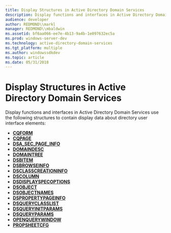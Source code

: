 ```yaml
---
title: Display Structures in Active Directory Domain Services
description: Display functions and interfaces in Active Directory Domain Services use the following structures to contain display data about directory user interface elements.
audience: developer
author: REDMOND\\markl
manager: REDMOND\\mbaldwin
ms.assetid: bf6aa066-ee7e-4b13-9a4b-1e097632ec5a
ms.prod: windows-server-dev
ms.technology: active-directory-domain-services
ms.tgt_platform: multiple
ms.author: windowssdkdev
ms.topic: article
ms.date: 05/31/2018
---
```


# Display Structures in Active Directory Domain Services

Display functions and interfaces in Active Directory Domain Services use the following structures to contain display data about directory user interface elements:

-   [**CQFORM**](/windows/desktop/api/Cmnquery/ns-cmnquery-cqform)
-   [**CQPAGE**](/windows/desktop/api/Cmnquery/ns-cmnquery-_cqpage)
-   [**DSA\_SEC\_PAGE\_INFO**](dsa-sec-page-info.md)
-   [**DOMAINDESC**](/windows/desktop/api/Dsclient/ns-dsclient-_domaindesc)
-   [**DOMAINTREE**](/windows/desktop/api/Dsclient/ns-dsclient-domain_tree)
-   [**DSBITEM**](/windows/desktop/api/Dsclient/ns-dsclient-dsbitema)
-   [**DSBROWSEINFO**](/windows/desktop/api/Dsclient/ns-dsclient-dsbrowseinfoa)
-   [**DSCLASSCREATIONINFO**](/windows/desktop/api/Dsclient/ns-dsclient-dsclasscreationinfo)
-   [**DSCOLUMN**](/windows/desktop/api/Dsquery/ns-dsquery-dscolumn)
-   [**DSDISPLAYSPECOPTIONS**](/windows/desktop/api/Dsclient/ns-dsclient-_dsdisplayspecoptions)
-   [**DSOBJECT**](/windows/desktop/api/Dsclient/ns-dsclient-dsobject)
-   [**DSOBJECTNAMES**](/windows/desktop/api/Dsclient/ns-dsclient-dsobjectnames)
-   [**DSPROPERTYPAGEINFO**](/windows/desktop/api/Dsclient/ns-dsclient-dspropertypageinfo)
-   [**DSQUERYCLASSLIST**](/windows/desktop/api/Dsquery/ns-dsquery-dsqueryclasslist)
-   [**DSQUERYINITPARAMS**](/windows/desktop/api/Dsquery/ns-dsquery-dsqueryinitparams)
-   [**DSQUERYPARAMS**](/windows/desktop/api/Dsquery/ns-dsquery-dsqueryparams)
-   [**OPENQUERYWINDOW**](/windows/desktop/api/Cmnquery/ns-cmnquery-openquerywindow)
-   [**PROPSHEETCFG**](propsheetcfg.md)

 

 




